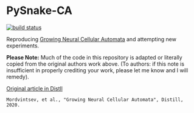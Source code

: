 # PySnake-CA

[![build status](
  http://img.shields.io/travis/kingb12/pysnake-ca/master.svg?style=flat)](
 https://travis-ci.org/kingb12/pysnake-ca)
 
Reproducing [Growing Neural Cellular Automata](https://colab.research.google.com/github/google-research/self-organising-systems/blob/master/notebooks/growing_ca.ipynb#scrollTo=IeWf6HeTe8kM) and attempting new experiments.

**Please Note:** Much of the code in this repository is adapted or literally copied from the original authors work 
above. (To authors: if this note is insufficient in properly crediting your work, please let me know and I will remedy).

[Original article in Distll](https://distill.pub/2020/growing-ca/)

```
Mordvintsev, et al., "Growing Neural Cellular Automata", Distill, 2020.
```